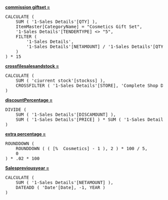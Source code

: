 <a href="red">**commission giftset =**</a>
<pre>
CALCULATE (
    SUM ( '1-Sales Details'[QTY] ),
    ItemMaster[CategoryName] = "Cosmetics Gift Set",
    '1-Sales Details'[TENDERTYPE] <> "5",
    FILTER (
        '1-Sales Details',
        '1-Sales Details'[NETAMOUNT] / '1-Sales Details'[QTY] > 20
    )
) * 15
</pre>

<a href="red">**crossfilesalesandstock =**</a>
<pre>
CALCULATE (
    SUM ( 'ciurrent stock'[stockss] ),
    CROSSFILTER ( '1-Sales Details'[STORE], 'Complete Shop Details'[Sotre Name], BOTH )
)
</pre>

<a href="red">**discountPercentage =**</a>
<pre>
DIVIDE (
    SUM ( '1-Sales Details'[DISCAMOUNT] ),
    SUM ( '1-Sales Details'[PRICE] ) * SUM ( '1-Sales Details'[QTY] )
)
</pre>

<a href="red">**extra percentage =**</a>
<pre>
ROUNDDOWN (
    ROUNDDOWN ( ( [%  Cosmetics] - 1 ), 2 ) * 100 / 5,
    0
) * .02 * 100
</pre>

<a href="red">**Salespreviousyear =**</a>
<pre>
CALCULATE (
    SUM ( '1-Sales Details'[NETAMOUNT] ),
    DATEADD ( 'Date'[Date], -1, YEAR )
)
</pre>


